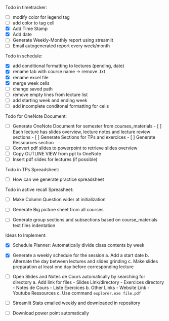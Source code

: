 Todo in timetracker:

- [ ] modify color for legend tag
- [ ] add color to tag cell
- [x] Add Time Stamp
- [x] Add date
- [ ] Generate Weekly-Monthly report using streamlit
- [ ] Email autogenerated report every week/month

Todo in schedule:

- [x] add conditional formatting to lectures (pending, date)
- [x] rename tab with course name → remove .txt
- [x] rename excel file
- [x] merge week cells
- [ ] change saved path
- [ ] remove empty lines from lecture list
- [ ] add starting week and ending week
- [ ] add incomplete conditonal formatting for cells

Todo for OneNote Document:
- [ ] Generate OneNote Document for semester from courses_materials
		- [ ] Each lecture has slides overview, lecture notes and lecture
			  review sections
		- [ ] Generate Sections for TPs and exercices
		- [ ] Generate Ressources section
- [ ] Convert pdf slides to powerpoint to retrieve slides overview
- [ ] Copy OUTLINE VIEW from ppt to OneNote
- [ ] Insert pdf slides for lectures (if possible)

Todo in TPs Spreadsheet:
- [ ] How can we generate practice spreadsheet

Todo in active recall Spreasheet:
- [ ] Make Column Question wider at initialization
- [ ] Generate Big picture sheet from all courses
- [ ] Generate group sections and subsections based on course_materials text
	  files indentation


Ideas to Implement:
- [x] Schedule Planner: Automatically divide class contents by week
- [x] Generate a weekly schedule for the session
		a. Add a start date
		b. Alternate the day between lectures and slides grinding
		c. Make slides preparation at least one day before corresponding
		   lecture
- [ ] Open Slides and Notes de Cours automatically by searching for directory
		a. Add link for files
			- Slides Link/directory
			- Exercices directory
			- Notes de Cours
			- Liste Exercices
		b. Other Links
			- Website Link
			- Youtube Ressources
		c. Use command
			``` explorer.exe file.pdf
			```
			
- [ ] Streamlit Stats emailed weekly and downloaded in repository
- [ ] Download power point automatically
